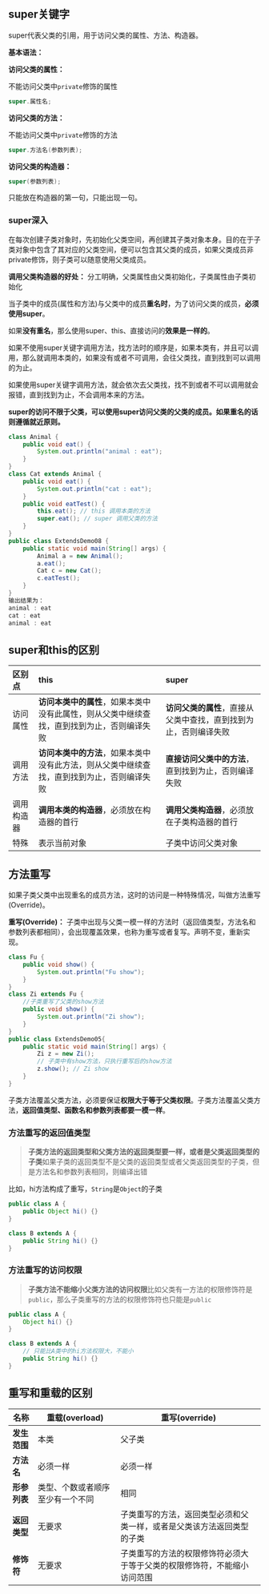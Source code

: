 
## super关键字

super代表父类的引用，用于访问父类的属性、方法、构造器。

**基本语法：**

**访问父类的属性：**

不能访问父类中`private`修饰的属性

```java
super.属性名;
```


**访问父类的方法：**

不能访问父类中`private`修饰的方法

```java
super.方法名(参数列表);
```


**访问父类的构造器：**

```java
super(参数列表);
```

只能放在构造器的第一句，只能出现一句。



### super深入

在每次创建子类对象时，先初始化父类空间，再创建其子类对象本身。目的在于子类对象中包含了其对应的父类空间，便可以包含其父类的成员，如果父类成员非private修饰，则子类可以随意使用父类成员。

**调用父类构造器的好处：** 分工明确，父类属性由父类初始化，子类属性由子类初始化

当子类中的成员(属性和方法)与父类中的成员**重名时**，为了访问父类的成员，**必须使用super**。

如果**没有重名**，那么使用super、this、直接访问的**效果是一样的**。

如果不使用super关键字调用方法，找方法时的顺序是，如果本类有，并且可以调用，那么就调用本类的，如果没有或者不可调用，会往父类找，直到找到可以调用的为止。

如果使用super关键字调用方法，就会依次去父类找，找不到或者不可以调用就会报错，直到找到为止，不会调用本来的方法。

**super的访问不限于父类，可以使用super访问父类的父类的成员。如果重名的话则遵循就近原则。**

```java
class Animal {
    public void eat() {
        System.out.println("animal : eat");
    }
}
class Cat extends Animal {
    public void eat() {
        System.out.println("cat : eat");
    }
    public void eatTest() {
        this.eat(); // this 调用本类的方法
        super.eat(); // super 调用父类的方法
    }
}
public class ExtendsDemo08 {
    public static void main(String[] args) { 
        Animal a = new Animal();
        a.eat();
        Cat c = new Cat();
        c.eatTest();
    }
}
输出结果为：
animal : eat
cat : eat
animal : eat
```


## super和this的区别

| **区别点** | **this**                                                     | **super**                                                    |
| :--------- | :----------------------------------------------------------- | :----------------------------------------------------------- |
| 访问属性   | **访问本类中的属性**，如果本类中没有此属性，则从父类中继续查找，直到找到为止，否则编译失败 | **访问父类的属性**，直接从父类中查找，直到找到为止，否则编译失败 |
| 调用方法   | **访问本类中的方法**，如果本类中没有此方法，则从父类中继续查找，直到找到为止，否则编译失败 | **直接访问父类中的方法**，直到找到为止，否则编译失败         |
| 调用构造器 | **调用本类的构造器**，必须放在构造器的首行                   | **调用父类构造器**，必须放在子类构造器的首行                 |
| 特殊       | 表示当前对象                                                 | 子类中访问父类对象                                           |



## 方法重写

如果子类父类中出现重名的成员方法，这时的访问是一种特殊情况，叫做方法重写(Override)。

**重写(Override)：** 子类中出现与父类一模一样的方法时（返回值类型，方法名和参数列表都相同），会出现覆盖效果，也称为重写或者复写。声明不变，重新实现。

```java
class Fu {
    public void show() {
        System.out.println("Fu show");
    }
}
class Zi extends Fu {
    //子类重写了父类的show方法
    public void show() {
        System.out.println("Zi show");
    }
}
public class ExtendsDemo05{
    public static void main(String[] args) { 
        Zi z = new Zi();
        // 子类中有show方法，只执行重写后的show方法 
        z.show(); // Zi show
    }
}
```

子类方法覆盖父类方法，必须要保证**权限大于等于父类权限**。子类方法覆盖父类方法，**返回值类型、函数名和参数列表都要一模一样**。



### 方法重写的返回值类型

> **子类方法的返回类型和父类方法的返回类型要一样，或者是父类返回类型的子类**如果子类的返回类型不是父类的返回类型或者父类返回类型的子类，但是方法名和参数列表相同，则编译出错

比如，hi方法构成了重写，`String`是`Object`的子类

```java
public class A {
    public Object hi() {}
}

class B extends A {
    public String hi() {}
}
```


### 方法重写的访问权限

> **子类方法不能缩小父类方法的访问权限**比如父类有一方法的权限修饰符是`public`，那么子类重写的方法的权限修饰符也只能是`public`

```java
public class A {
    Object hi() {}
}

class B extends A {
    // 只能比A类中的hi方法权限大，不能小
    public String hi() {}
}
```


## 重写和重载的区别

| **名称**     | **重载(overload)**               | **重写(override)**                                           |
| ------------ | -------------------------------- | ------------------------------------------------------------ |
| **发生范围** | 本类                             | 父子类                                                       |
| **方法名**   | 必须一样                         | 必须一样                                                     |
| **形参列表** | 类型、个数或者顺序至少有一个不同 | 相同                                                         |
| **返回类型** | 无要求                           | 子类重写的方法，返回类型必须和父类一样，或者是父类该方法返回类型的子类 |
| **修饰符**   | 无要求                           | 子类重写的方法的权限修饰符必须大于等于父类的权限修饰符，不能缩小访问范围 |

